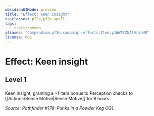 ```yaml
---
obsidianUIMode: preview
title: "Effect: Keen insight"
cssclasses: pf2e,pf2e-spell
tags:
  - trait/common
aliases: "Compendium.pf2e.campaign-effects.Item.yJWWTfZkAF4raa4R"
license: OGL
---
```

# Effect: Keen insight
## Level 1
### 






Keen insight, granting a +1 item bonus to Perception checks to [[Actions/Sense Motive|Sense Motive]] for 8 hours

*Source: Pathfinder #178: Punks in a Powder Keg*
*OGL*